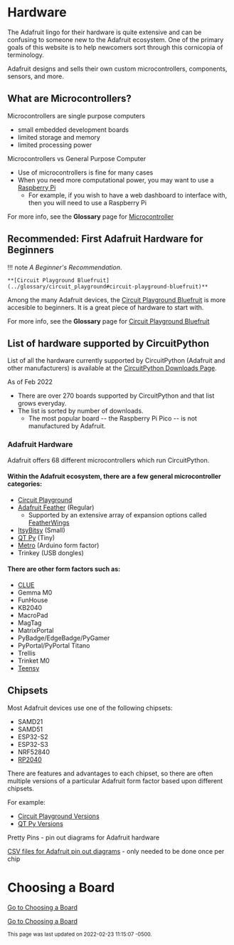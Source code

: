 # Hardware

The Adafruit lingo for their hardware is quite extensive and can be confusing to someone new to the Adafruit ecosystem.  One of the primary goals of this website is to help newcomers sort through this cornicopia of terminology.

Adafruit designs and sells their own custom microcontrollers, components, sensors, and more. 

## What are Microcontrollers?

Microcontrollers are single purpose computers 

- small embedded development boards
- limited storage and memory
- limited processing power


Microcontrollers vs General Purpose Computer

- Use of microcontrollers is fine for many cases
- When you need more computational power, you may want to use a [Raspberry Pi](../glossary/raspberry_pi.md)
    - For example, if you wish to have a web dashboard to interface with, then you will need to use a Raspberry Pi


For more info, see the **Glossary** page for [Microcontroller](../glossary/microcontroller.md)


## Recommended: First Adafruit Hardware for Beginners

!!! note
    *A Beginner's Recommendation*.

    **[Circuit Playground Bluefruit](../glossary/circuit_playground#circuit-playground-bluefruit)**

Among the many Adafruit devices, the [Circuit Playground Bluefruit](../glossary/circuit_playground#circuit-playground-bluefruit) is more accesible to beginners.  It is a great piece of hardware to start with.

For more info, see the **Glossary** page for [Circuit Playground Bluefruit](../glossary/circuit_playground#circuit-playground-bluefruit)



## List of hardware supported by CircuitPython
List of all the hardware currently supported by CircuitPython (Adafruit and other manufacturers) is available at the [CircuitPython Downloads Page](https://circuitpython.org/downloads).

As of Feb 2022 

- There are over 270 boards supported by CircuitPython and that list grows everyday.
- The list is sorted by number of downloads.  
    - The most popular board -- the Raspberry Pi Pico -- is not manufactured by Adafruit.

### Adafruit Hardware

Adafruit offers 68 different microcontrollers which run CircuitPython.

#### Within the Adafruit ecosystem, there are a few general microcontroller categories:

- [Circuit Playground](../../glossary/circuit_playground) 
- [Adafruit Feather](../glossary/feather.md) (Regular)
    - Supported by an extensive array of expansion options called [FeatherWings](../glossary/feather.md#featherwing)
- [ItsyBitsy](../glossary/itsy_bitsy.md) (Small)
- [QT Py](../glossary/qt_py.md) (Tiny)
- [Metro](../glossary/metro.md) (Arduino form factor)
- Trinkey (USB dongles)

#### There are other form factors such as: 

- [CLUE](../glossary/clue.md)
- Gemma M0
- FunHouse
- KB2040
- MacroPad
- MagTag
- MatrixPortal
- PyBadge/EdgeBadge/PyGamer
- PyPortal/PyPortal Titano
- Trellis 
- Trinket M0
- [Teensy](../glossary/teensy.md)


## Chipsets

Most Adafruit devices use one of the following chipsets: 

- SAMD21
- SAMD51
- ESP32-S2
- ESP32-S3
- NRF52840
- [RP2040](../glossary/rp2040.md)

There are features and advantages to each chipset, so there are often multiple versions of a particular Adafruit form factor based upon different chipsets.

For example:

- [Circuit Playground Versions](../glossary/circuit_playground/#circuit-playground)
- [QT Py Versions](../glossary/qt_py/#qt-py)




Pretty Pins - pin out diagrams for Adafruit hardware

[CSV files for Adafruit pin out diagrams](https://github.com/adafruit/PrettyPins) - only needed to be done once per chip



# Choosing a Board

[Go to Choosing a Board](choosing_a_board.md)

<div>
<a href="./choosing_a_board/" class="btn btn-primary" role="button">Go to Choosing a Board</a>
</div>


<small>This page was last updated on 2022-02-23 11:15:07 -0500.</small>
